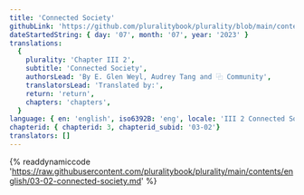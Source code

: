 ```yaml
---
title: 'Connected Society'
githubLink: 'https://github.com/pluralitybook/plurality/blob/main/contents/english/03-02-connected-society.md.md'
dateStartedString: { day: '07', month: '07', year: '2023' }
translations:
  {
    plurality: 'Chapter III 2',
    subtitle: 'Connected Society',
    authorsLead: 'By E. Glen Weyl, Audrey Tang and ⿻ Community',
    translatorsLead: 'Translated by:',
    return: 'return',
    chapters: 'chapters',
  }
language: { en: 'english', iso6392B: 'eng', locale: 'III 2 Connected Society' }
chapterid: { chapterid: 3, chapterid_subid: '03-02'}
translators: []
---
```

{% readdynamiccode 'https://raw.githubusercontent.com/pluralitybook/plurality/main/contents/english/03-02-connected-society.md' %}